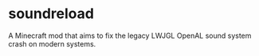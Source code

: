 # soundreload
A Minecraft mod that aims to fix the legacy LWJGL OpenAL sound system crash on modern systems.

